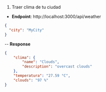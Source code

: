 <!-- para revisar los endpoints y usarlos utiliza postman o thunderclient -->
1. Traer clima de tu ciudad
- **Endpoint**: http://localhost:3000/api/weather 
```json
{
  "city": "MyCity"
}
```
-- **Response**
```json
{
    "clima": {
        "name": "Clouds",
        "description": "overcast clouds"
    },
    "temperatura": "27.59 °C",
    "clouds": "97 %"
}
```